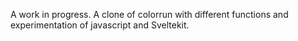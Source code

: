 A work in progress. 
A clone of colorrun with different functions and experimentation of javascript and Sveltekit.
